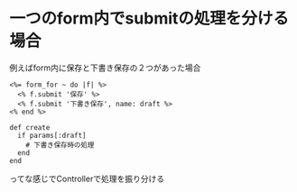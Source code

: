 # 一つのform内でsubmitの処理を分ける場合

例えばform内に保存と下書き保存の２つがあった場合

```View
<%= form_for ~ do |f| %>
  <% f.submit '保存' %>
  <% f.submit '下書き保存', name: draft %>
<% end %>
```

```Controller
def create
  if params[:draft]
    # 下書き保存時の処理
  end
end
```

ってな感じでControllerで処理を振り分ける

